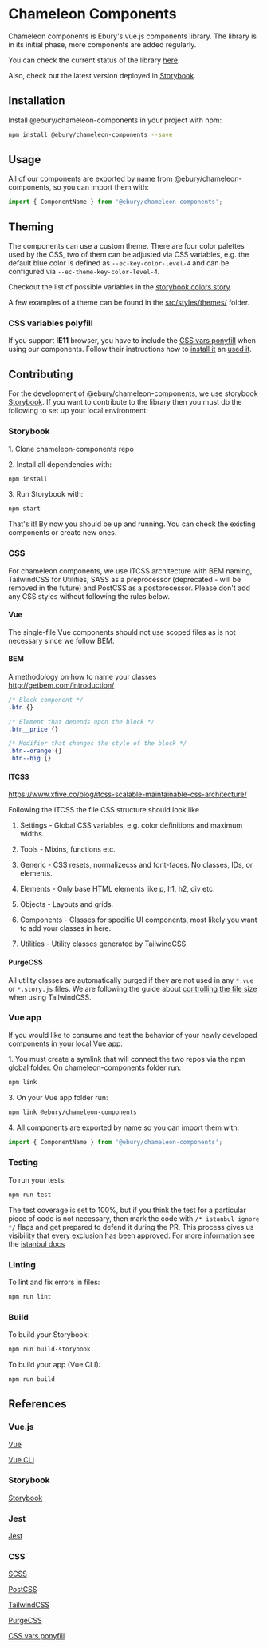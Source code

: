 # Chameleon Components

Chameleon components is Ebury's vue.js components library.
The library is in its initial phase, more components are added regularly.

You can check the current status of the library [here](https://docs.google.com/spreadsheets/d/101NhAtDJ_6YLybdmWnhTvfem9yCtCeHJK5LtCZcX6Rk/edit#gid=0).

Also, check out the latest version deployed in [Storybook](https://chameleon.ebury.now.sh/).

## Installation

Install @ebury/chameleon-components in your project with npm:

```sh
npm install @ebury/chameleon-components --save
```

## Usage

All of our components are exported by name from @ebury/chameleon-components, so you can import them with:

```js
import { ComponentName } from '@ebury/chameleon-components';
```

## Theming

The components can use a custom theme. There are four color palettes used by the CSS, two of them can be adjusted via
CSS variables, e.g. the default blue color is defined as `--ec-key-color-level-4` and can be configured via `--ec-theme-key-color-level-4`.

Checkout the list of possible variables in the [storybook colors story](https://chameleon.ebury.now.sh/?path=/story/css-colors-all).

A few examples of a theme can be found in the [src/styles/themes/](src/styles/themes/) folder.

### CSS variables polyfill

If you support **IE11** browser, you have to include the [CSS vars ponyfill](https://jhildenbiddle.github.io/css-vars-ponyfill/#/) when using our components. 
Follow their instructions how to [install it](https://jhildenbiddle.github.io/css-vars-ponyfill/#/?id=installation) an [used it](https://jhildenbiddle.github.io/css-vars-ponyfill/#/?id=usage).

## Contributing

For the development of @ebury/chameleon-components, we use storybook [Storybook](https://storybook.js.org/).
If you want to contribute to the library then you must do the following to set up your local environment:

### Storybook

1\. Clone chameleon-components repo

2\. Install all dependencies with:

```sh
npm install
```

3\. Run Storybook with:

```sh
npm start
```

That's it!
By now you should be up and running. You can check the existing components or create new ones.

### CSS

For chameleon components, we use ITCSS architecture with BEM naming, TailwindCSS for Utilities, SASS as a preprocessor (deprecated - will be removed in the future) and PostCSS as a postprocessor.
Please don't add any CSS styles without following the rules below.

#### Vue

The single-file Vue components should not use scoped files as is not necessary since we follow BEM.

#### BEM

A methodology on how to name your classes
http://getbem.com/introduction/

```css
/* Block component */
.btn {}

/* Element that depends upon the block */
.btn__price {}

/* Modifier that changes the style of the block */
.btn--orange {}
.btn--big {}
```

#### ITCSS

https://www.xfive.co/blog/itcss-scalable-maintainable-css-architecture/

Following the ITCSS the file CSS structure should look like

1. Settings -
Global CSS variables, e.g. color definitions and maximum widths.

2. Tools -
Mixins, functions etc.

3. Generic -
CSS resets, normalizecss and font-faces. No classes, IDs, or elements.

4. Elements -
Only base HTML elements like p, h1, h2, div etc.

5. Objects -
Layouts and grids.

6. Components -
Classes for specific UI components, most likely you want to add your classes in here.

7. Utilities -
Utility classes generated by TailwindCSS.

#### PurgeCSS

All utility classes are automatically purged if they are not used in any `*.vue` or `*.story.js` files. We are following the guide about [controlling the file size](https://tailwindcss.com/docs/controlling-file-size/) when using TailwindCSS.

### Vue app

If you would like to consume and test the behavior of your newly developed components in your local Vue app:

1\. You must create a symlink that will connect the two repos via the npm global folder. On chameleon-components folder run:

```sh
npm link
```

3\. On your Vue app folder run:

```sh
npm link @ebury/chameleon-components
```

4\. All components are exported by name so you can import them with:

```js
import { ComponentName } from '@ebury/chameleon-components';
```

### Testing

To run your tests:

```sh
npm run test
```

The test coverage is set to 100%, but if you think the test for a particular piece of code is not necessary, then mark the code with
`/* istanbul ignore */` flags and get prepared to defend it during the PR. This process gives us visibility that every exclusion has
been approved. For more information see the [istanbul docs](https://github.com/gotwarlost/istanbul/blob/master/ignoring-code-for-coverage.md)

### Linting

To lint and fix errors in files:

```sh
npm run lint
```

### Build

To build your Storybook:

```sh
npm run build-storybook
```

To build your app (Vue CLI):

```sh
npm run build
```

## References

### Vue.js

[Vue](https://vuejs.org/)

[Vue CLI](https://cli.vuejs.org/)

### Storybook

[Storybook](https://storybook.js.org/)

### Jest

[Jest](https://jestjs.io/)

### CSS

[SCSS](https://sass-lang.com/documentation/syntax)

[PostCSS](https://postcss.org/)

[TailwindCSS](https://tailwindcss.com/)

[PurgeCSS](https://purgecss.com/plugins/postcss.html)

[CSS vars ponyfill](https://jhildenbiddle.github.io/css-vars-ponyfill/#/)
